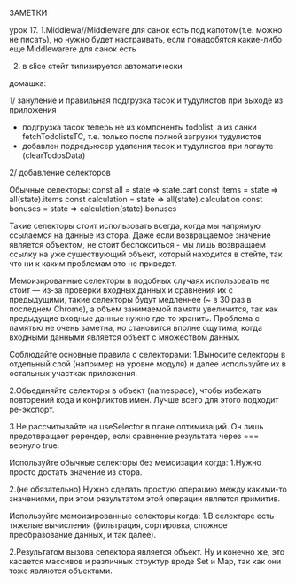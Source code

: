 ЗАМЕТКИ

урок 17.
1.Middlewa//Middleware для санок есть
под капотом(т.е. можно не писать), но нужно будет настраивать, если понадобятся какие-либо еще Middlewarere для санок
есть

2. в slice стейт типизируется автоматически

домашка:

1/ зануление и правильная подгрузка тасок и тудулистов при выходе из приложения

* подгрузка тасок теперь не из компоненты todolist, а из санки fetchTodolistsTC, т.е. только после полной загрузки
  тудулистов
* добавлен подредьюсер удаления тасок и тудулистов при логауте (clearTodosData)

2/ добавление селекторов

Обычные селекторы:
const all = state => state.cart
const items = state => all(state).items
const calculation = state => all(state).calculation
const bonuses = state => calculation(state).bonuses

Такие селекторы стоит использовать всегда, когда мы напрямую ссылаемся на данные из стора. Даже если возвращаемое
значение является объектом, не стоит беспокоиться - мы лишь возвращаем ссылку на уже существующий объект, который
находится в стейте, так что ни к каким проблемам это не приведет.

Мемоизированные селекторы в подобных случаях использовать не стоит — из-за проверки входных данных и сравнения их с
предыдущими, такие селекторы будут медленнее (~ в 30 раз в последнем Chrome), а объем занимаемой памяти увеличится, так
как предыдущие входные данные нужно где-то хранить. Проблема с памятью не очень заметна, но становится вполне ощутима,
когда входными данными является объект с множеством данных.

Соблюдайте основные правила с селекторами:
1.Выносите селекторы в отдельный слой (например на уровне модуля) и далее используйте их в остальных участках
приложения.

2.Объединяйте селекторы в объект (namespace), чтобы избежать повторений кода и конфликтов имен. Лучше всего для этого
подходит ре-экспорт.

3.Не рассчитывайте на useSelector в плане оптимизаций. Он лишь предотвращает ререндер, если сравнение результата через
=== вернуло true.

Используйте обычные селекторы без мемоизации когда:
1.Нужно просто достать значение из стора.

2.(не обязательно) Нужно сделать простую операцию между какими-то значениями, при этом результатом этой операции
является
примитив.

Используйте мемоизированные селекторы когда:
1.В селекторе есть тяжелые вычисления (фильтрация, сортировка, сложное преобразование данных, и так далее).

2.Результатом вызова селектора является объект. Ну и конечно же, это касается массивов и различных структур вроде Set и
Map, так как они тоже являются объектами.